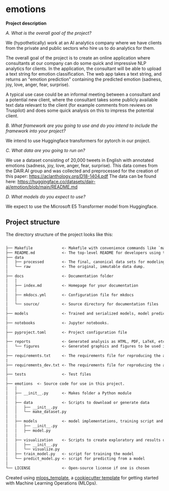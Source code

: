 # emotions

**Project description**

*A. What is the overall goal of the project?*

We (hypothetically) work at an AI analytics company where we have clients from the private and public sectors who hire us to do analytics for them.

The overall goal of the project is to create an online application where consultants at our company can do some quick and impressive NLP analytics for clients. 
In the application, the consultant will be able to upload a text string for emotion classification. The web app takes a text string, and returns an "emotion prediction" containing the predicted emotion (sadness, joy, love, anger, fear, surprise).
  

A typical use case could be an informal meeting between a consultant and a potential new client, where the consultant takes some publicly available text data relevant to the client (for example comments from reviews on Truspilot) 
and does some quick analysis on this to impress the potential client.  


*B. What framework are you going to use and do you intend to include the framework into your project?*

We intend to use Huggingface transformers for pytorch in our project. 

*C. What data are you going to run on?*

We use a dataset consisting of 20,000 tweets in English with annotated emotions (sadness, joy, love, anger, fear, surprise). 
This data comes from the DAIR.AI group and was collected and preprocessed for the creation of this paper: https://aclanthology.org/D18-1404.pdf 
The data can be found here: 
https://huggingface.co/datasets/dair-ai/emotion/blob/main/README.md


*D. What models do you expect to use?*

We expect to use the Microsoft E5 Transformer model from Huggingface.  

## Project structure

The directory structure of the project looks like this:

```txt

├── Makefile             <- Makefile with convenience commands like `make data` or `make train`
├── README.md            <- The top-level README for developers using this project.
├── data
│   ├── processed        <- The final, canonical data sets for modeling.
│   └── raw              <- The original, immutable data dump.
│
├── docs                 <- Documentation folder
│   │
│   ├── index.md         <- Homepage for your documentation
│   │
│   ├── mkdocs.yml       <- Configuration file for mkdocs
│   │
│   └── source/          <- Source directory for documentation files
│
├── models               <- Trained and serialized models, model predictions, or model summaries
│
├── notebooks            <- Jupyter notebooks.
│
├── pyproject.toml       <- Project configuration file
│
├── reports              <- Generated analysis as HTML, PDF, LaTeX, etc.
│   └── figures          <- Generated graphics and figures to be used in reporting
│
├── requirements.txt     <- The requirements file for reproducing the analysis environment
|
├── requirements_dev.txt <- The requirements file for reproducing the analysis environment
│
├── tests                <- Test files
│
├── emotions  <- Source code for use in this project.
│   │
│   ├── __init__.py      <- Makes folder a Python module
│   │
│   ├── data             <- Scripts to download or generate data
│   │   ├── __init__.py
│   │   └── make_dataset.py
│   │
│   ├── models           <- model implementations, training script and prediction script
│   │   ├── __init__.py
│   │   ├── model.py
│   │
│   ├── visualization    <- Scripts to create exploratory and results oriented visualizations
│   │   ├── __init__.py
│   │   └── visualize.py
│   ├── train_model.py   <- script for training the model
│   └── predict_model.py <- script for predicting from a model
│
└── LICENSE              <- Open-source license if one is chosen
```

Created using [mlops_template](https://github.com/SkafteNicki/mlops_template),
a [cookiecutter template](https://github.com/cookiecutter/cookiecutter) for getting
started with Machine Learning Operations (MLOps).

